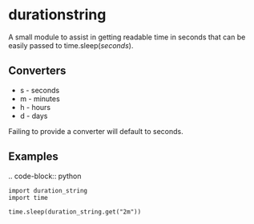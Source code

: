 # durationstring
A small module to assist in getting readable time in seconds that can be easily passed to time.sleep(*seconds*).

Converters
--------

- s - seconds
- m - minutes
- h - hours
- d - days

Failing to provide a converter will default to seconds.

Examples
--------
.. code-block:: python

    import duration_string
    import time

    time.sleep(duration_string.get("2m"))